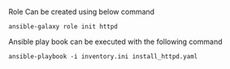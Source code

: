 Role Can be created using below command
```
ansible-galaxy role init httpd
```
Ansible play book can be executed with the following command
```
ansible-playbook -i inventory.ini install_httpd.yaml
```